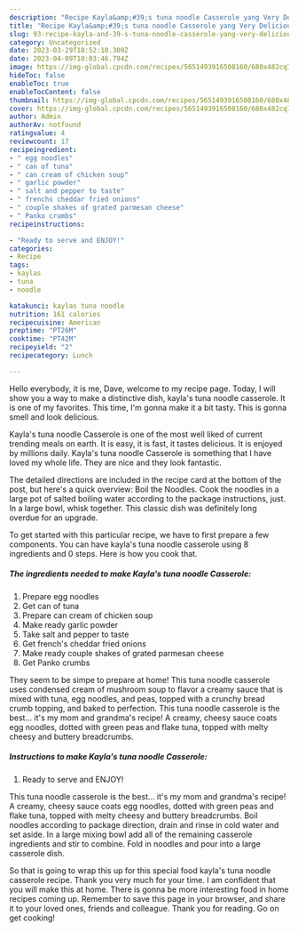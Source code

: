 ```yaml
---
description: "Recipe Kayla&amp;#39;s tuna noodle Casserole yang Very Delicious}"
title: "Recipe Kayla&amp;#39;s tuna noodle Casserole yang Very Delicious}"
slug: 93-recipe-kayla-and-39-s-tuna-noodle-casserole-yang-very-delicious
category: Uncategorized
date: 2023-03-29T18:52:10.309Z
date: 2023-04-09T10:03:46.794Z
image: https://img-global.cpcdn.com/recipes/5651493916508160/680x482cq70/kaylas-tuna-noodle-casserole-recipe-main-photo.jpg
hideToc: false
enableToc: true
enableTocContent: false
thumbnail: https://img-global.cpcdn.com/recipes/5651493916508160/680x482cq70/kaylas-tuna-noodle-casserole-recipe-main-photo.jpg
cover: https://img-global.cpcdn.com/recipes/5651493916508160/680x482cq70/kaylas-tuna-noodle-casserole-recipe-main-photo.jpg
author: Admin
authorAv: notfound
ratingvalue: 4
reviewcount: 17
recipeingredient:
- " egg noodles"
- " can of tuna"
- " can cream of chicken soup"
- " garlic powder"
- " salt and pepper to taste"
- " frenchs cheddar fried onions"
- " couple shakes of grated parmesan cheese"
- " Panko crumbs"
recipeinstructions:

- "Ready to serve and ENJOY!"
categories:
- Recipe
tags:
- kaylas
- tuna
- noodle

katakunci: kaylas tuna noodle 
nutrition: 161 calories
recipecuisine: American
preptime: "PT26M"
cooktime: "PT42M"
recipeyield: "2"
recipecategory: Lunch

---
```



Hello everybody, it is me, Dave, welcome to my recipe page. Today, I will show you a way to make a distinctive dish, kayla&#39;s tuna noodle casserole. It is one of my favorites. This time, I'm gonna make it a bit tasty. This is gonna smell and look delicious.

Kayla&#39;s tuna noodle Casserole is one of the most well liked of current trending meals on earth. It is easy, it is fast, it tastes delicious. It is enjoyed by millions daily. Kayla&#39;s tuna noodle Casserole is something that I have loved my whole life. They are nice and they look fantastic.

The detailed directions are included in the recipe card at the bottom of the post, but here&#39;s a quick overview: Boil the Noodles. Cook the noodles in a large pot of salted boiling water according to the package instructions, just. In a large bowl, whisk together. This classic dish was definitely long overdue for an upgrade.


To get started with this particular recipe, we have to first prepare a few components. You can have kayla&#39;s tuna noodle casserole using 8 ingredients and 0 steps. Here is how you cook that.

<!--inarticleads1-->

##### The ingredients needed to make Kayla&#39;s tuna noodle Casserole:

1. Prepare  egg noodles
1. Get  can of tuna
1. Prepare  can cream of chicken soup
1. Make ready  garlic powder
1. Take  salt and pepper to taste
1. Get  french&#39;s cheddar fried onions
1. Make ready  couple shakes of grated parmesan cheese
1. Get  Panko crumbs


They seem to be simpe to prepare at home! This tuna noodle casserole uses condensed cream of mushroom soup to flavor a creamy sauce that is mixed with tuna, egg noodles, and peas, topped with a crunchy bread crumb topping, and baked to perfection. This tuna noodle casserole is the best… it&#39;s my mom and grandma&#39;s recipe! A creamy, cheesy sauce coats egg noodles, dotted with green peas and flake tuna, topped with melty cheesy and buttery breadcrumbs. 

<!--inarticleads2-->

##### Instructions to make Kayla&#39;s tuna noodle Casserole:


1. Ready to serve and ENJOY!

This tuna noodle casserole is the best… it&#39;s my mom and grandma&#39;s recipe! A creamy, cheesy sauce coats egg noodles, dotted with green peas and flake tuna, topped with melty cheesy and buttery breadcrumbs. Boil noodles according to package direction, drain and rinse in cold water and set aside. In a large mixing bowl add all of the remaining casserole ingredients and stir to combine. Fold in noodles and pour into a large casserole dish. 

So that is going to wrap this up for this special food kayla&#39;s tuna noodle casserole recipe. Thank you very much for your time. I am confident that you will make this at home. There is gonna be more interesting food in home recipes coming up. Remember to save this page in your browser, and share it to your loved ones, friends and colleague. Thank you for reading. Go on get cooking!
